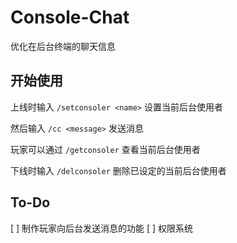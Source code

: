 # Console-Chat

优化在后台终端的聊天信息

## 开始使用

上线时输入 `/setconsoler <name>` 设置当前后台使用者

然后输入 `/cc <message>` 发送消息

玩家可以通过 `/getconsoler` 查看当前后台使用者

下线时输入 `/delconsoler` 删除已设定的当前后台使用者

## To-Do

[ ] 制作玩家向后台发送消息的功能
[ ] 权限系统